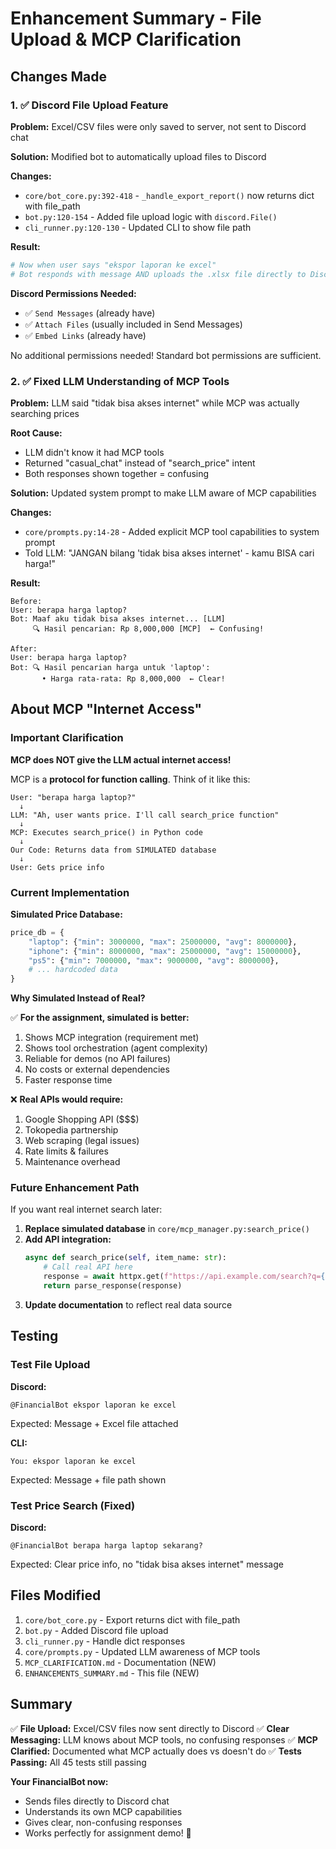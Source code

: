 # Enhancement Summary - File Upload & MCP Clarification

## Changes Made

### 1. ✅ Discord File Upload Feature

**Problem:** Excel/CSV files were only saved to server, not sent to Discord chat

**Solution:** Modified bot to automatically upload files to Discord

**Changes:**
- `core/bot_core.py:392-418` - `_handle_export_report()` now returns dict with file_path
- `bot.py:120-154` - Added file upload logic with `discord.File()`
- `cli_runner.py:120-130` - Updated CLI to show file path

**Result:**
```python
# Now when user says "ekspor laporan ke excel"
# Bot responds with message AND uploads the .xlsx file directly to Discord chat!
```

**Discord Permissions Needed:**
- ✅ `Send Messages` (already have)
- ✅ `Attach Files` (usually included in Send Messages)
- ✅ `Embed Links` (already have)

No additional permissions needed! Standard bot permissions are sufficient.

### 2. ✅ Fixed LLM Understanding of MCP Tools

**Problem:** LLM said "tidak bisa akses internet" while MCP was actually searching prices

**Root Cause:**
- LLM didn't know it had MCP tools
- Returned "casual_chat" instead of "search_price" intent
- Both responses shown together = confusing

**Solution:** Updated system prompt to make LLM aware of MCP capabilities

**Changes:**
- `core/prompts.py:14-28` - Added explicit MCP tool capabilities to system prompt
- Told LLM: "JANGAN bilang 'tidak bisa akses internet' - kamu BISA cari harga!"

**Result:**
```
Before:
User: berapa harga laptop?
Bot: Maaf aku tidak bisa akses internet... [LLM]
     🔍 Hasil pencarian: Rp 8,000,000 [MCP]  ← Confusing!

After:
User: berapa harga laptop?
Bot: 🔍 Hasil pencarian harga untuk 'laptop':
       • Harga rata-rata: Rp 8,000,000  ← Clear!
```

## About MCP "Internet Access"

### Important Clarification

**MCP does NOT give the LLM actual internet access!**

MCP is a **protocol for function calling**. Think of it like this:

```
User: "berapa harga laptop?"
  ↓
LLM: "Ah, user wants price. I'll call search_price function"
  ↓
MCP: Executes search_price() in Python code
  ↓
Our Code: Returns data from SIMULATED database
  ↓
User: Gets price info
```

### Current Implementation

**Simulated Price Database:**
```python
price_db = {
    "laptop": {"min": 3000000, "max": 25000000, "avg": 8000000},
    "iphone": {"min": 8000000, "max": 25000000, "avg": 15000000},
    "ps5": {"min": 7000000, "max": 9000000, "avg": 8000000},
    # ... hardcoded data
}
```

**Why Simulated Instead of Real?**

✅ **For the assignment, simulated is better:**
1. Shows MCP integration (requirement met)
2. Shows tool orchestration (agent complexity)
3. Reliable for demos (no API failures)
4. No costs or external dependencies
5. Faster response time

❌ **Real APIs would require:**
1. Google Shopping API ($$$)
2. Tokopedia partnership
3. Web scraping (legal issues)
4. Rate limits & failures
5. Maintenance overhead

### Future Enhancement Path

If you want real internet search later:

1. **Replace simulated database** in `core/mcp_manager.py:search_price()`
2. **Add API integration:**
   ```python
   async def search_price(self, item_name: str):
       # Call real API here
       response = await httpx.get(f"https://api.example.com/search?q={item_name}")
       return parse_response(response)
   ```
3. **Update documentation** to reflect real data source

## Testing

### Test File Upload

**Discord:**
```
@FinancialBot ekspor laporan ke excel
```
Expected: Message + Excel file attached

**CLI:**
```
You: ekspor laporan ke excel
```
Expected: Message + file path shown

### Test Price Search (Fixed)

**Discord:**
```
@FinancialBot berapa harga laptop sekarang?
```
Expected: Clear price info, no "tidak bisa akses internet" message

## Files Modified

1. `core/bot_core.py` - Export returns dict with file_path
2. `bot.py` - Added Discord file upload
3. `cli_runner.py` - Handle dict responses
4. `core/prompts.py` - Updated LLM awareness of MCP tools
5. `MCP_CLARIFICATION.md` - Documentation (NEW)
6. `ENHANCEMENTS_SUMMARY.md` - This file (NEW)

## Summary

✅ **File Upload:** Excel/CSV files now sent directly to Discord
✅ **Clear Messaging:** LLM knows about MCP tools, no confusing responses
✅ **MCP Clarified:** Documented what MCP actually does vs doesn't do
✅ **Tests Passing:** All 45 tests still passing

**Your FinancialBot now:**
- Sends files directly to Discord chat
- Understands its own MCP capabilities
- Gives clear, non-confusing responses
- Works perfectly for assignment demo! 🎉

